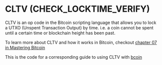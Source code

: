 # CLTV (CHECK\_LOCKTIME\_VERIFY)
CLTV is an op code in the Bitcoin scripting language that allows you to lock a UTXO (Unspent Transaction Output) 
by time. i.e. a coin cannot be spent until a certain time or blockchain height has been past.

To learn more about CLTV and how it works in Bitcoin, checkout [chapter 07 in Mastering Bitcoin](https://github.com/bitcoinbook/bitcoinbook/blob/develop/ch07.asciidoc)

This is the code for a corresponding guide to using CLTV with [bcoin](http://bcoin.io)
